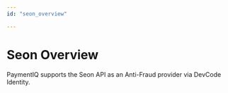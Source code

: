 ```yaml
---
id: "seon_overview"

---
```


# Seon Overview

PaymentIQ supports the Seon API as an Anti-Fraud provider via DevCode Identity.
